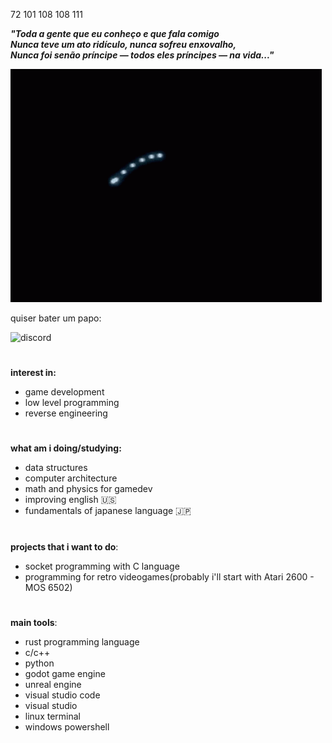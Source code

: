 72 101 108 108 111

***"Toda a gente que eu conheço e que fala comigo  
Nunca teve um ato ridículo, nunca sofreu enxovalho,  
Nunca foi senão príncipe — todos eles príncipes — na vida..."***

![ps2-rsod](ps2-red-screen-of-death.gif)

quiser bater um papo: 

![discord](https://img.shields.io/badge/Discord-kotaro81-purple)


#

**interest in:**
- game development
- low level programming
- reverse engineering

#

**what am i doing/studying:**
- data structures
- computer architecture
- math and physics for gamedev
- improving english 🇺🇸
- fundamentals of japanese language 🇯🇵

#

**projects that i want to do**:
- socket programming with C language
- programming for retro videogames(probably i'll start with Atari 2600 - MOS 6502)

#

**main tools**:
 - rust programming language
 - c/c++
 - python
 - godot game engine
 - unreal engine
 - visual studio code
 - visual studio
 - linux terminal
 - windows powershell

